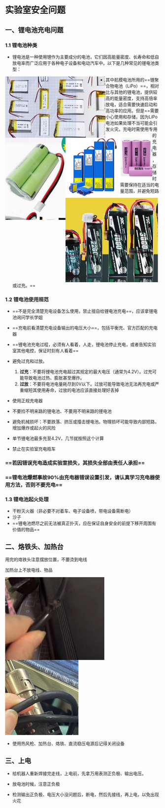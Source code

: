 # 实验室安全问题

## 一、锂电池充电问题

### 1.1 锂电池种类

* 锂电池是一种使用锂作为主要成分的电池，它们因高能量密度、长寿命和低自放电率而广泛应用于各种电子设备和电动汽车中。以下是几种常见的锂电池类型：

<img src="assets/image-20240906151722431.png" alt="image-20240906151722431" style="zoom:67%;float:left" />

<img src="assets/image-20240906151803936.png" alt="image-20240906151803936" style="zoom:67%;float:left" />



<img src="assets/image-20240906151838845.png" alt="image-20240906151838845" style="zoom:67%;float:left" />

<img src="assets/image-20240906151859788.png" alt="image-20240906151859788" style="zoom:67%;float:left" />





<img src="assets/image-20240906151945301.png" alt="image-20240906151945301" style="zoom:67%;float:left" />



* 其中航模电池所用的==锂聚合物电池（LiPo）==，相对比与其他的锂电池，提供较高的能量密度，支持高倍率放电，适合需要快速启动和高功率的应用。但是==需要小心使用和存储，因为LiPo电池如果处理不当可能会引发火灾。充电时需使用专用的充电器，存储时需要保持在适当的电量范围，并避免短路或过充。==

### 1.2 锂电池使用规范

* ==不是完全清楚充电设备怎么使用，禁止擅自给锂电池充电==，应该拿锂电池询问学长学姐

* ==充电前看清楚充电设备输出的电压大小==，包括平衡充、官方匹配的充电器
* ==锂电池充电过程，必须有人看着，人走，锂电池停止充电，或者告知实验室其他电控，保证时刻有人看着==
* 避免过充和过放。
  1. **过充**：不要将锂电池充电超过其规定的最大电压（通常为4.2V）。过充可能导致电池过热、膨胀甚至爆炸。
  2. **过放**：不要将电池电量耗尽到0V以下。过放可能导致电池无法再充电或严重缩短其使用寿命，过放的电池应该直接处理好丢掉

* 使用正规充电器

* 不要捡不明来路的锂电池、不要用不明来路的锂电池

* 避免机械损坏：不要跌落、挤压或撞击锂电池。物理损坏可能导致内部短路，增加爆炸或起火的风险

* 单节锂电池最多充至4.2V，几节就按照这个计算
* 禁止在实验室充电瓶车

### ==若因错误充电造成实验室损失，其损失全部由责任人承担==

### ==锂电池爆燃事故90%由充电器错误设置引发，请认真学习充电器使用方法，否则不要充电==

### 1.3 锂电池起火处理

* 干粉灭火器（非必要不对着车、电子设备喷，带电设备需断电）
* 沙子
* ==锂电池燃尽之前无法被真正扑灭，应在保证自身安全的前提下移开周围有价值的物品==

## 二、烙铁头、加热台

用完的烙铁头注意摆放位置，不要烫到电线

加热台上不放电线、物品

<img src="assets/image-20240906193825813.png" alt="image-20240906193825813" style="zoom:35%;float:left" /><img src="assets/image-20240906193845630.png" alt="image-20240906193845630" style="zoom:40%;" />



* 使用热风枪、加热台、烙铁、直流稳压电源后记得关闭设备



## 三、上电

* 给机器人重新焊接完走线，上电前，先拿万用表测正负极、输出电压。

* 放电池时候，注意正负极

* 检测输出正负极、电压大小没问题后，断电，然后先接线，再上电，以免出现火花
